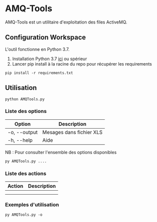 # AMQ-Tools

AMQ-Tools est un utilitaire d'exploitation des files ActiveMQ.

## Configuration Workspace

L'outil fonctionne en Python 3.7.

1. Installation Python 3.7 [ici](https://www.python.org/downloads/release/python-374/) ou spérieur 
2. Lancer pip install à la racine du repo pour récupérer les requirements

```
pip install -r requirements.txt
```

## Utilisation

```
python AMQTools.py
```

### Liste des options



| Option                    | Description               |
|---------------------------|---------------------------|
| -o, --output              | Mesages dans fichier XLS  |
| -h, --help                | Aide                      |

NB : Pour consulter l'ensemble des options disponibles 
```
py AMQTools.py ....
```

### Liste des actions


| Action             | Description                                          |
|--------------------|------------------------------------------------------|
|                    |                                                      |
|                       |                                                      |



### Exemples d'utilisation

```
py AMQTools.py -o
```